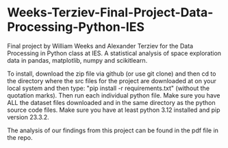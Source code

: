 # Weeks-Terziev-Final-Project-Data-Processing-Python-IES
Final project by William Weeks and Alexander Terziev for the Data Processing in Python class at IES. A statistical analysis of space exploration data in pandas, matplotlib, numpy and scikitlearn.

To install, download the zip file via github (or use git clone) and then cd to the directory where the src files for the project are downloaded at on your local system and then type: "pip install -r requirements.txt" (without the quotation marks). Then run each individual python file. Make sure you have ALL the dataset files downloaded and in the same directory as the python source code files. Make sure you have at least python 3.12 installed and pip version 23.3.2. 

The analysis of our findings from this project can be found in the pdf file in the repo. 
